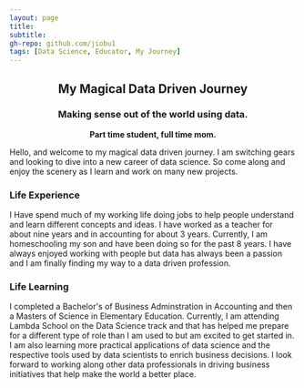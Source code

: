 ```yaml
---
layout: page
title: 
subtitle: 
gh-repo: github.com/jiobu1
tags: [Data Science, Educator, My Journey]
---
```


<h2 align="center"> My Magical Data Driven Journey </h2>
<h3 align="center"> Making sense out of the world using data. </h3>
<p align="center"><strong>  Part time student, full time mom. </strong></p>

<p> Hello, and welcome to my magical data driven journey. I am switching gears and looking to dive into a new career of data science. So come along and enjoy the scenery as I learn and work on many new projects. </p>

<h3> Life Experience </h3>

<p> I Have spend much of my working life doing jobs to help people understand and learn different concepts and ideas. I have worked as a teacher for about nine years and in accounting for about 3 years. Currently, I am homeschooling my son and have been doing so for the past 8 years. I have always enjoyed working with people but data has always been a passion and I am finally finding my way to a data driven profession. </p>

<h3> Life Learning </h3>

<p> I completed a Bachelor's of Business Adminstration in Accounting and then a Masters of Science in Elementary Education. Currently, I am attending Lambda School on the Data Science track and that has helped me prepare for a different type of role than I am used to but am excited to get started in. I am also learning more practical applications of data science and the respective tools used by data scientists to enrich business decisions. I look forward to working along other data professionals in driving business initiatives that help make the world a better place.</p>
